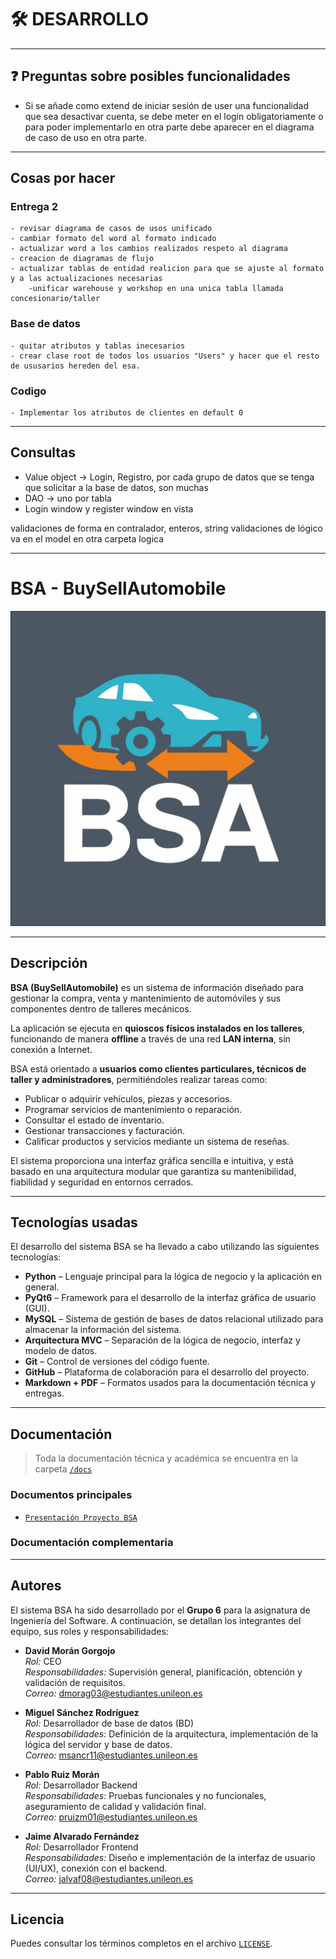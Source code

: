 # 🛠️ DESARROLLO

---

## ❓ Preguntas sobre posibles funcionalidades
- Si se añade como extend de iniciar sesión de user una funcionalidad que sea desactivar cuenta, se debe meter en el login obligatoriamente o para poder implementarlo en otra parte debe aparecer en el diagrama de caso de uso en otra parte.

---

## Cosas por hacer 

  ### Entrega 2
    - revisar diagrama de casos de usos unificado
    - cambiar formato del word al formato indicado 
    - actualizar word a los cambios realizados respeto al diagrama
    - creacion de diagramas de flujo
    - actualizar tablas de entidad realicion para que se ajuste al formato y a las actualizaciones necesarias
        -unificar warehouse y workshop en una unica tabla llamada concesionario/taller
  
  ### Base de datos
    - quitar atributos y tablas inecesarios
    - crear clase root de todos los usuarios "Users" y hacer que el resto de ususarios hereden del esa.

  ### Codigo
    - Implementar los atributos de clientes en default 0
---

## Consultas
- Value object -> Login, Registro, por cada grupo de datos que se tenga que solicitar a la base de datos, son      muchas
- DAO -> uno por tabla
- Login window y register window en vista

validaciones de forma en contralador, enteros, string
validaciones de lógico va en el model en otra carpeta logica

---

# BSA - BuySellAutomobile

![Logo del proyecto](proyecto_software/resources/images/logo2.jpg)

---

## Descripción

**BSA (BuySellAutomobile)** es un sistema de información diseñado para gestionar la compra, venta y mantenimiento de automóviles y sus componentes dentro de talleres mecánicos.  

La aplicación se ejecuta en **quioscos físicos instalados en los talleres**, funcionando de manera **offline** a través de una red **LAN interna**, sin conexión a Internet.

BSA está orientado a **usuarios como clientes particulares, técnicos de taller y administradores**, permitiéndoles realizar tareas como:

- Publicar o adquirir vehículos, piezas y accesorios.
- Programar servicios de mantenimiento o reparación.
- Consultar el estado de inventario.
- Gestionar transacciones y facturación.
- Calificar productos y servicios mediante un sistema de reseñas.

El sistema proporciona una interfaz gráfica sencilla e intuitiva, y está basado en una arquitectura modular que garantiza su mantenibilidad, fiabilidad y seguridad en entornos cerrados.

---

## Tecnologías usadas

El desarrollo del sistema BSA se ha llevado a cabo utilizando las siguientes tecnologías:

- **Python** – Lenguaje principal para la lógica de negocio y la aplicación en general.
- **PyQt6** – Framework para el desarrollo de la interfaz gráfica de usuario (GUI).
- **MySQL** – Sistema de gestión de bases de datos relacional utilizado para almacenar la información del sistema.
- **Arquitectura MVC** – Separación de la lógica de negocio, interfaz y modelo de datos.
- **Git** – Control de versiones del código fuente.
- **GitHub** – Plataforma de colaboración para el desarrollo del proyecto.
- **Markdown + PDF** – Formatos usados para la documentación técnica y entregas.

---

## Documentación

> Toda la documentación técnica y académica se encuentra en la carpeta [`/docs`](./docs/)

### Documentos principales
- [`Presentación Proyecto BSA`](./docs/entrega_0/Componentes_descripcion_proyecto.pdf)

### Documentación complementaria

---

## Autores

El sistema BSA ha sido desarrollado por el **Grupo 6** para la asignatura de Ingeniería del Software. A continuación, se detallan los integrantes del equipo, sus roles y responsabilidades:

- **David Morán Gorgojo**  
  *Rol:* CEO  
  *Responsabilidades:* Supervisión general, planificación, obtención y validación de requisitos.  
  *Correo:* dmorag03@estudiantes.unileon.es

- **Miguel Sánchez Rodríguez**  
  *Rol:* Desarrollador de base de datos (BD)  
  *Responsabilidades:* Definición de la arquitectura, implementación de la lógica del servidor y base de datos.  
  *Correo:* msancr11@estudiantes.unileon.es

- **Pablo Ruiz Morán**  
  *Rol:* Desarrollador Backend  
  *Responsabilidades:* Pruebas funcionales y no funcionales, aseguramiento de calidad y validación final.  
  *Correo:* pruizm01@estudiantes.unileon.es

- **Jaime Alvarado Fernández**  
  *Rol:* Desarrollador Frontend  
  *Responsabilidades:* Diseño e implementación de la interfaz de usuario (UI/UX), conexión con el backend.  
  *Correo:* jalvaf08@estudiantes.unileon.es

---

## Licencia
  
Puedes consultar los términos completos en el archivo [`LICENSE`](./LICENSE).